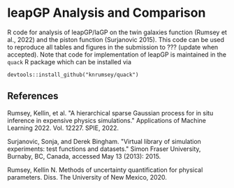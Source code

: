 # leapGP Analysis and Comparison
R code for analysis of leapGP/laGP on the twin galaxies function (Rumsey et al., 2022) and the piston function (Surjanovic 2015). This code can be used to reproduce all tables and figures in the submission to ??? (update when accepted). 
Note that code for implementation of leapGP is maintained in the `quack` R package which can be installed via

```{R}
devtools::install_github("knrumsey/quack")
```

## References
Rumsey, Kellin, et al. "A hierarchical sparse Gaussian process for in situ inference in expensive physics simulations." Applications of Machine Learning 2022. Vol. 12227. SPIE, 2022. 

Surjanovic, Sonja, and Derek Bingham. "Virtual library of simulation experiments: test functions and datasets." Simon Fraser University, Burnaby, BC, Canada, accessed May 13 (2013): 2015.

Rumsey, Kellin N. Methods of uncertainty quantification for physical parameters. Diss. The University of New Mexico, 2020.
